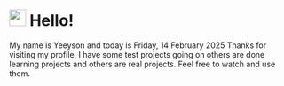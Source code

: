  <h1>
    <img src="https://emojis.slackmojis.com/emojis/images/1643510097/45343/hi.gif?1643510097" width="30"/> 
    Hello!
 </h1>
 <p>
    My name is Yeeyson and today is Friday, 14 February 2025
    Thanks for visiting my profile, I have some test projects going on others are done learning projects and others are real projects.
    Feel free to watch and use them.
 </p>